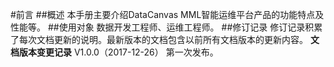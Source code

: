 #前言
##概述
本手册主要介绍DataCanvas MML智能运维平台产品的功能特点及性能等。
##使用对象
数据开发工程师、运维工程师。
##修订记录
修订记录积累了每次文档更新的说明。最新版本的文档包含以前所有文档版本的更新内容。
**文档版本变更记录**
V1.0.0（2017-12-26）
第一次发布。